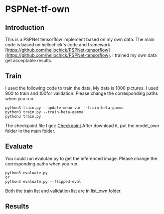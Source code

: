 # PSPNet-tf-own

## Introduction
This is a PSPNet tensorflow implement based on my own data. The main code is based on hellochick's code and framework.
[https://github.com/hellochick/PSPNet-tensorflow](https://github.com/hellochick/PSPNet-tensorflow). I trained my own data get acceptable results.


## Train 
I used the following code to train the data. My data is 1000 pictures. I used 900 to train and 100for validation. Please change the corresponding paths when you run.
```
python3 train.py --update-mean-var --train-beta-gamma 
python3 train.py --train-beta-gamma
python3 train.py
```

The checkpoint file I get: [Checkpoint](https://drive.google.com/open?id=1PEoHw4-1G7kwPoBPPoEtQsVQM9LXuTXr).After download it, put the model_own folder in the main folder. 


## Evaluate
You could run evalutae.py to get the inferenced image. Please change the corresponding paths when you run.
```
python3 evaluate.py 
or
python3 evaluate.py --flipped-eval
```  

Both the train list and validation list are in list_own folder.


## Results

